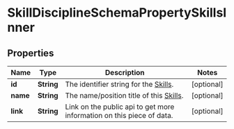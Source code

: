 

# SkillDisciplineSchemaPropertySkillsInner


## Properties

| Name | Type | Description | Notes |
|------------ | ------------- | ------------- | -------------|
|**id** | **String** | The identifier string for the [Skills](https://developers.intellihr.io/docs/v1/). |  [optional] |
|**name** | **String** | The name/position title of this [Skills](https://developers.intellihr.io/docs/v1/). |  [optional] |
|**link** | **String** | Link on the public api to get more information on this piece of data. |  [optional] |



